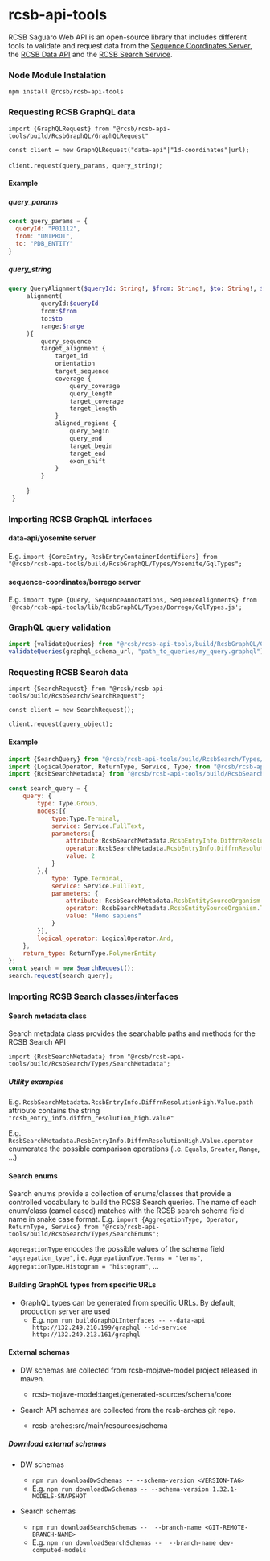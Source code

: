 # rcsb-api-tools

RCSB Saguaro Web API is an open-source library that includes different tools to validate and request data from the [Sequence Coordinates Server](https://sequence-coordinates.rcsb.org/), the [RCSB Data API](https://data.rcsb.org) and the [RCSB Search Service](https://search.rcsb.org).

### Node Module Instalation
`npm install @rcsb/rcsb-api-tools`

### Requesting RCSB GraphQL data
`import {GraphQLRequest} from "@rcsb/rcsb-api-tools/build/RcsbGraphQL/GraphQLRequest"`

`const client = new GraphQLRequest("data-api"|"1d-coordinates"|url);`

`client.request(query_params, query_string)`;

#### Example

##### query_params
```javascript
const query_params = {
  queryId: "P01112",
  from: "UNIPROT",
  to: "PDB_ENTITY"
}
```

##### query_string
```graphql
query QueryAlignment($queryId: String!, $from: String!, $to: String!, $range:[Int!]){
     alignment(
         queryId:$queryId
         from:$from
         to:$to
         range:$range
     ){
         query_sequence
         target_alignment {
             target_id
             orientation
             target_sequence
             coverage {
                 query_coverage
                 query_length
                 target_coverage
                 target_length
             }
             aligned_regions {
                 query_begin
                 query_end
                 target_begin
                 target_end
                 exon_shift
             }
         }
 
     }
 }
```

### Importing RCSB GraphQL interfaces

#### data-api/yosemite server
E.g. `import {CoreEntry, RcsbEntryContainerIdentifiers} from "@rcsb/rcsb-api-tools/build/RcsbGraphQL/Types/Yosemite/GqlTypes";`

#### sequence-coordinates/borrego server
E.g. `import type {Query, SequenceAnnotations, SequenceAlignments} from '@rcsb/rcsb-api-tools/lib/RcsbGraphQL/Types/Borrego/GqlTypes.js';`

### GraphQL query validation
````javascript
import {validateQueries} from "@rcsb/rcsb-api-tools/build/RcsbGraphQL/Generator/GeneratorTools";
validateQueries(graphql_schema_url, "path_to_queries/my_query.graphql");
````

### Requesting RCSB Search data
`import {SearchRequest} from "@rcsb/rcsb-api-tools/build/RcsbSearch/SearchRequest";`

`const client = new SearchRequest();`

`client.request(query_object);`

#### Example
```javascript
import {SearchQuery} from "@rcsb/rcsb-api-tools/build/RcsbSearch/Types/SearchQueryInterface";
import {LogicalOperator, ReturnType, Service, Type} from "@rcsb/rcsb-api-tools/build/RcsbSearch/Types/SearchEnums";
import {RcsbSearchMetadata} from "@rcsb/rcsb-api-tools/build/RcsbSearch/Types/SearchMetadata";

const search_query = {
    query: {
        type: Type.Group,
        nodes:[{
            type:Type.Terminal,
            service: Service.FullText,
            parameters:{
                attribute:RcsbSearchMetadata.RcsbEntryInfo.DiffrnResolutionHigh.Value.path,
                operator:RcsbSearchMetadata.RcsbEntryInfo.DiffrnResolutionHigh.Value.operator.Greater,
                value: 2
            }
        },{
            type: Type.Terminal,
            service: Service.FullText,
            parameters: {
                attribute: RcsbSearchMetadata.RcsbEntitySourceOrganism.TaxonomyLineage.Name.path,
                operator: RcsbSearchMetadata.RcsbEntitySourceOrganism.TaxonomyLineage.Name.operator.ExactMatch,
                value: "Homo sapiens"
            }
        }],
        logical_operator: LogicalOperator.And,
    },
    return_type: ReturnType.PolymerEntity
};
const search = new SearchRequest();
search.request(search_query);
```

### Importing RCSB Search classes/interfaces

#### Search metadata class
Search metadata class provides the searchable paths and methods for the RCSB Search API 

`import {RcsbSearchMetadata} from "@rcsb/rcsb-api-tools/build/RcsbSearch/Types/SearchMetadata";`

##### Utility examples
E.g. `RcsbSearchMetadata.RcsbEntryInfo.DiffrnResolutionHigh.Value.path` attribute contains the string `"rcsb_entry_info.diffrn_resolution_high.value"`

E.g. `RcsbSearchMetadata.RcsbEntryInfo.DiffrnResolutionHigh.Value.operator` enumerates the possible comparison operations (i.e. `Equals`, `Greater`, `Range`, ...) 

#### Search enums
Search enums provide a collection of enums/classes that provide a controlled vocabulary to build the RCSB Search queries. 
The name of each enum/class (camel cased) matches with the RCSB search schema field name in snake case format.
E.g. `import {AggregationType, Operator, ReturnType, Service} from "@rcsb/rcsb-api-tools/build/RcsbSearch/Types/SearchEnums";`

`AggregationType` encodes the possible values of the schema field `"aggregation_type"`, 
i.e. `AggregationType.Terms = "terms"`, `AggregationType.Histogram = "histogram"`, ...

#### Building GraphQL types from specific URLs

- GraphQL types can be generated from specific URLs. By default, production server are used  
  - E.g. `npm run buildGraphQLInterfaces -- --data-api http://132.249.210.199/graphql --1d-service http://132.249.213.161/graphql`

#### External schemas 

- DW schemas are collected from rcsb-mojave-model project released in maven.
  - rcsb-mojave-model:target/generated-sources/schema/core
  
- Search API schemas are collected from the rcsb-arches git repo.
  - rcsb-arches:src/main/resources/schema

##### Download external schemas

- DW schemas
  - `npm run downloadDwSchemas -- --schema-version <VERSION-TAG>`
  - E.g. `npm run downloadDwSchemas -- --schema-version 1.32.1-MODELS-SNAPSHOT`
  
- Search schemas
  -  `npm run downloadSearchSchemas --  --branch-name <GIT-REMOTE-BRANCH-NAME>`
  -  E.g. `npm run downloadSearchSchemas --  --branch-name dev-computed-models`

